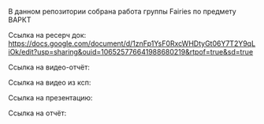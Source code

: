 В данном репозитории собрана работа группы Fairies по предмету ВАРКТ

Ссылка на ресерч док:
https://docs.google.com/document/d/1znFp1YsF0RxcWHDtyGt06Y7T2Y9qLiOk/edit?usp=sharing&ouid=106525776641988680219&rtpof=true&sd=true

Ссылка на видео-отчёт:


Ссылка на видео из ксп:


Ссылка на презентацию:


Ссылка на отчёт:
